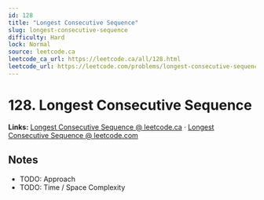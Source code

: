 ```yaml
--- 
id: 128
title: "Longest Consecutive Sequence"
slug: longest-consecutive-sequence
difficulty: Hard
lock: Normal
source: leetcode.ca
leetcode_ca_url: https://leetcode.ca/all/128.html
leetcode_url: https://leetcode.com/problems/longest-consecutive-sequence/
---
```


# 128. Longest Consecutive Sequence

**Links:** [Longest Consecutive Sequence @ leetcode.ca](https://leetcode.ca/all/128.html) · [Longest Consecutive Sequence @ leetcode.com](https://leetcode.com/problems/longest-consecutive-sequence/)

## Notes
- TODO: Approach
- TODO: Time / Space Complexity
